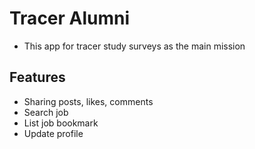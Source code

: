 Tracer Alumni 
==
- This app for tracer study surveys as the main mission 

Features
--
- Sharing posts, likes, comments
- Search job
- List job bookmark
- Update profile 





